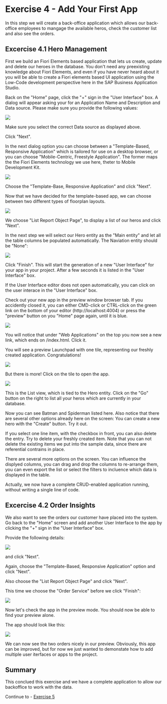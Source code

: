 # Exercise 4 - Add Your First App

In this step we will create a back-office application which allows our back-office employees to mangage the available heros, check the customer list and also see the orders.

## Excercise 4.1 Hero Management
First we build an Fiori Elements based application that lets us create, update and delete our heroes in the database. You don't need any preexisting knowledge about Fiori Elements, and even if you have never heard about it you will be able to create a Fiori elements based UI application using the Low-Code development perspective here in the SAP Business Application Studio.

Back on the "Home" page, click the "+" sign in the "User Interface" box. A dialog will appear asking your for an Application Name and Description and Data source. Please make sure you provide the following values:

![](/exercises/ex4/images/App_01.png)

Make sure you select the correct Data source as displayed above.

Click "Next".

In the next dialog option you can choose between a "Template-Based, Responsive Application" which is tailored for use on a desktop browser, or you can choose "Mobile-Centric, Freestyle Application". The former maps the the Fiori Elements technology we use here, theter to Mobile Development Kit.

![](/exercises/ex4/images/App_02.png)

Choose the "Template-Base, Responsive Application" and click "Next".

Now that we have decided for the template-based app, we can choose between two different types of floorplan layouts. 

![](/exercises/ex4/images/App_03.png)

We choose "List Report Object Page", to display a list of our heros and click "Next".

In the next step we will select our Hero entity as the "Main entity" and let all the table columns be populated automatically. The Naviation entity should be "None":

![](/exercises/ex4/images/App_04.png)

Click "Finish". This will start the generation of a new "User Interface" for your app in your project. After a few seconds it is listed in the "User Interface" box.

If the User Interface editor does not open automatically, you can click on the user interace in the "User Interface" box.

Check out your new app in the preview window browser tab. If you accidently closed it, you can either CMD-click or CTRL-click on the green link on the bottom of your editor (http://localhost:4004) or press the "preview" button on you "Home" page again, until it is blue.

![](/exercises/ex4/images/App_05.png)

You will notice that under "Web Applications" on the top you now see a new link, which ends on /index.html. Click it.

You will see a preview Launchpad with one tile, representing our freshly created application. Congratulations!

![](/exercises/ex4/images/App_06.png)

But there is more! Click on the tile to open the app.

![](/exercises/ex4/images/App_07.png)

This is the List view, which is tied to the Hero entity. Click on the "Go" button on the right to list all your heros which are currently in your database.

Now you can see Batman and Spiderman listed here. Also notice that there are several other options already here on the screen: You can create a new hero with the "Create" button. Try it out.

If you select one line item, with the checkbox in front, you can also delete the entry. Try to delete your freshly created item. Note that you can not delete the existing items we put into the sample data, since there are referential contrains in place. 

There are several more options on the screen. You can influence the displyed columns, you can drag and drop the columns to re-arrange them, you can even export the list or select the filters to incluence which data is displayed in the table.

Actually, we now have a complete CRUD-enabled application running, without writing a single line of code.

## Excercise 4.2 Order Insights

We also want to see the orders our customer have placed into the system. Go back to the "Home" screen and add another User Interface to the app by clicking the "+" sign in the "User Interface" box.

Provide the following details:

![](/exercises/ex4/images/App_08.png)

and click "Next".

Again, choose the "Template-Based, Responsive Application" option and click "Next".

Also choose the "List Report Object Page" and click "Next".

This time we choose the "Order Service" before we click "Finish":

![](/exercises/ex4/images/App_09.png)

Now let's check the app in the preview mode. You should now be able to find your preview alone.

The app should look like this:

![](/exercises/ex4/images/App_10.png)

We can now see the two orders nicely in our preview. Obviously, this app can be improved, but for now we just wanted to demonstate how to add multiple user iterfaces or apps to the project.

## Summary
This conclued this exercise and we have a complete application to allow our backoffice to work with the data. 

Continue to - [Exercise 5](../ex5/README.md)
